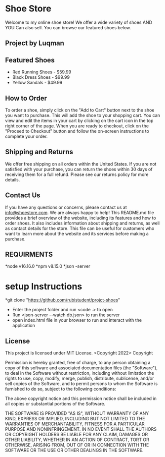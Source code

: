 # Shoe Store

Welcome to  my online shoe store! We offer a wide variety of shoes AND YOU Can also sell. You can browse our featured shoes below.

## Project by Luqman

## Featured Shoes

- Red Running Shoes - $59.99
- Black Dress Shoes - $99.99
- Yellow Sandals - $49.99

## How to Order

To order a shoe, simply click on the "Add to Cart" button next to the shoe you want to purchase. This will add the shoe to your shopping cart. You can view and edit the items in your cart by clicking on the cart icon in the top right corner of the page. When you are ready to checkout, click on the "Proceed to Checkout" button and follow the on-screen instructions to complete your order.

## Shipping and Returns

We offer free shipping on all orders within the United States. If you are not satisfied with your purchase, you can return the shoes within 30 days of receiving them for a full refund. Please see our returns policy for more details.

## Contact Us

If you have any questions or concerns, please contact us at info@shoestore.com. We are always happy to help!
This README.md file provides a brief overview of the website, including its features and how to order shoes. It also includes information about shipping and returns, as well as contact details for the store. This file can be useful for customers who want to learn more about the website and its services before making a purchase.

## REQUIRMENTS
*node v16.16.0
*npm v8.15.0
*json -server

# setup Instructions
*git clone "https://github.com/rubistudent/projct-shoes"
* Enter the project folder and run <code .> to open
* Run <json-server --watch db.json> to run the server
* open index.html file in your browser to run and interact with the application

## License
This project is licensed under MIT License. <Copyright 2022>
Copyright <YEAR> <COPYRIGHT HOLDER>

Permission is hereby granted, free of charge, to any person obtaining a copy of this software and associated documentation files (the "Software"), to deal in the Software without restriction, including without limitation the rights to use, copy, modify, merge, publish, distribute, sublicense, and/or sell copies of the Software, and to permit persons to whom the Software is furnished to do so, subject to the following conditions:

The above copyright notice and this permission notice shall be included in all copies or substantial portions of the Software.

THE SOFTWARE IS PROVIDED "AS IS", WITHOUT WARRANTY OF ANY KIND, EXPRESS OR IMPLIED, INCLUDING BUT NOT LIMITED TO THE WARRANTIES OF MERCHANTABILITY, FITNESS FOR A PARTICULAR PURPOSE AND NONINFRINGEMENT. IN NO EVENT SHALL THE AUTHORS OR COPYRIGHT HOLDERS BE LIABLE FOR ANY CLAIM, DAMAGES OR OTHER LIABILITY, WHETHER IN AN ACTION OF CONTRACT, TORT OR OTHERWISE, ARISING FROM, OUT OF OR IN CONNECTION WITH THE SOFTWARE OR THE USE OR OTHER DEALINGS IN THE SOFTWARE.




